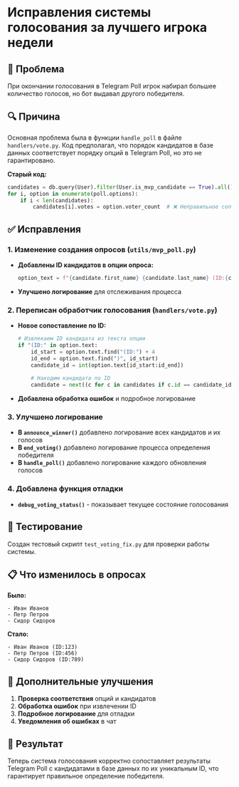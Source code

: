 # Исправления системы голосования за лучшего игрока недели

## 🐛 Проблема
При окончании голосования в Telegram Poll игрок набирал большее количество голосов, но бот выдавал другого победителя.

## 🔍 Причина
Основная проблема была в функции `handle_poll` в файле `handlers/vote.py`. Код предполагал, что порядок кандидатов в базе данных соответствует порядку опций в Telegram Poll, но это не гарантировано.

**Старый код:**
```python
candidates = db.query(User).filter(User.is_mvp_candidate == True).all()
for i, option in enumerate(poll.options):
    if i < len(candidates):
        candidates[i].votes = option.voter_count  # ❌ Неправильное сопоставление
```

## ✅ Исправления

### 1. Изменение создания опросов (`utils/mvp_poll.py`)
- **Добавлены ID кандидатов в опции опроса:**
  ```python
  option_text = f"{candidate.first_name} {candidate.last_name} (ID:{candidate.id})"
  ```
- **Улучшено логирование** для отслеживания процесса

### 2. Переписан обработчик голосования (`handlers/vote.py`)
- **Новое сопоставление по ID:**
  ```python
  # Извлекаем ID кандидата из текста опции
  if "(ID:" in option.text:
      id_start = option.text.find("(ID:") + 4
      id_end = option.text.find(")", id_start)
      candidate_id = int(option.text[id_start:id_end])
      
      # Находим кандидата по ID
      candidate = next((c for c in candidates if c.id == candidate_id), None)
  ```
- **Добавлена обработка ошибок** и подробное логирование

### 3. Улучшено логирование
- **В `announce_winner()`** добавлено логирование всех кандидатов и их голосов
- **В `end_voting()`** добавлено логирование процесса определения победителя
- **В `handle_poll()`** добавлено логирование каждого обновления голосов

### 4. Добавлена функция отладки
- **`debug_voting_status()`** - показывает текущее состояние голосования

## 🧪 Тестирование
Создан тестовый скрипт `test_voting_fix.py` для проверки работы системы.

## 📋 Что изменилось в опросах
**Было:**
```
- Иван Иванов
- Петр Петров
- Сидор Сидоров
```

**Стало:**
```
- Иван Иванов (ID:123)
- Петр Петров (ID:456)
- Сидор Сидоров (ID:789)
```

## 🔧 Дополнительные улучшения
1. **Проверка соответствия** опций и кандидатов
2. **Обработка ошибок** при извлечении ID
3. **Подробное логирование** для отладки
4. **Уведомления об ошибках** в чат

## 🚀 Результат
Теперь система голосования корректно сопоставляет результаты Telegram Poll с кандидатами в базе данных по их уникальным ID, что гарантирует правильное определение победителя. 